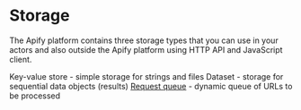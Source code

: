 # Storage

The Apify platform contains three storage types that you can use in your actors and also outside the Apify platform using HTTP API and JavaScript client.

Key-value store - simple storage for strings and files
Dataset - storage for sequential data objects (results)
[Request queue](/storage/request-queue) - dynamic queue of URLs to be processed
